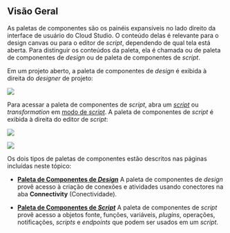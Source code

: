 [//]: # (Paleta de Componentes)
[//]: # (This is a translation of Version 24, published on August 4, 2021.)

## Visão Geral

As paletas de componentes são os painéis expansíveis no lado direito da
interface de usuário do Cloud Studio. O conteúdo delas é relevante para
o design canvas ou para o editor de *script*, dependendo de qual tela
está aberta. Para distinguir os conteúdos da paleta, ela é chamada ou de
paleta de componentes de *design* ou de paleta de componentes de
*script*.

Em um projeto aberto, a paleta de componentes de *design* é exibida à
direita do *designer* de projeto:

<span class="confluence-embedded-file-wrapper"><img
src="https://docs-source.jitterbit.com/cs/project/project-designer_design-component-palette_annotated_pp.png"
class="confluence-embedded-image confluence-external-resource"
data-image-src="https://docs-source.jitterbit.com/cs/project/project-designer_design-component-palette_annotated_pp.png" /></span>

Para acessar a paleta de componentes de *script*, abra um
*[script](https://success.jitterbit.com/display/CS/Script+Types+and+Creation)* ou *transformation* em [modo de *script*](https://success.jitterbit.com/display/CS/Script+Mode). A paleta
de componentes de *script* é exibida à direita do editor de *script*:

<span class="confluence-embedded-file-wrapper"><img
src="https://docs-source.jitterbit.com/cs/project/project-designer_script-component-palette_annotated_pp.png"
class="confluence-embedded-image confluence-external-resource"
data-image-src="https://docs-source.jitterbit.com/cs/project/project-designer_script-component-palette_annotated_pp.png" /></span>

<span class="confluence-embedded-file-wrapper"><img
src="https://docs-source.jitterbit.com/cs/project/project-designer_transformation-component-palette_annotated_pp.png"
class="confluence-embedded-image confluence-external-resource"
data-image-src="https://docs-source.jitterbit.com/cs/project/project-designer_transformation-component-palette_annotated_pp.png" /></span>

Os dois tipos de paletas de componentes estão descritos nas páginas
incluídas neste tópico:

-   **[Paleta de Componentes de *Design*](https://success.jitterbit.com/display/CS/Design+Component+Palette)**
    A paleta de componentes de *design* provê acesso à criação de conexões
    e atividades usando conectores na aba **Connectivity**
    (Conectividade).

-   **[Paleta de Componentes de *Script*](https://success.jitterbit.com/display/CS/Script+Component+Palette)**
    A paleta de componentes de *script* provê acesso a objetos fonte,
    funções, variáveis, *plugins*, operações, notificações, *scripts* e
    *endpoints* que podem ser usados em um *script*.
